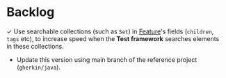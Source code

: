 # Backlog

&check; Use searchable collections (such as `Set`) in [Feature](lib/src/ast/feature.dart)'s fields 
(`children`, `tags` etc), to increase speed when the **Test framework** 
searches elements in these collections.  
- Update this version using main branch of the reference project (`gherkin/java`).